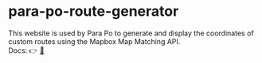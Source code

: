 # para-po-route-generator
This website is used by Para Po to generate and display the coordinates of custom routes using the Mapbox Map Matching API.  
Docs: 👉 [📒](https://docs.mapbox.com/help/tutorials/get-started-map-matching-api/)
